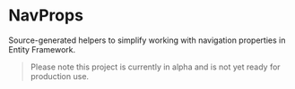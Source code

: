 # NavProps

Source-generated helpers to simplify working with navigation properties in Entity Framework.

> Please note this project is currently in alpha and is not yet ready for production use.
